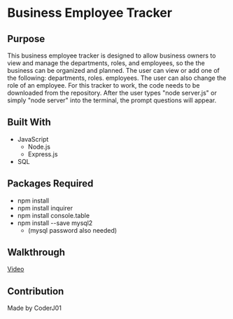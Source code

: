 # Business Employee Tracker

## Purpose
This business employee tracker is designed to allow business owners to view and manage the departments, roles, and employees, so the the business can be organized and planned. The user can view or add one of the following: departments, roles. employees. The user can also change the role of an employee. For this tracker to work, the code needs to be downloaded from the repository. After the user types "node server.js" or simply "node server" into the terminal, the prompt questions will appear.

## Built With
 * JavaScript
    * Node.js
    * Express.js
 * SQL

## Packages Required
 * npm install
 * npm install inquirer
 * npm install console.table
 * npm install --save mysql2
    * (mysql password also needed)

## Walkthrough
[Video](https://github.com/CoderJ01/employee-tracker-for-business/tree/main/assets/videos)

## Contribution
Made by CoderJ01